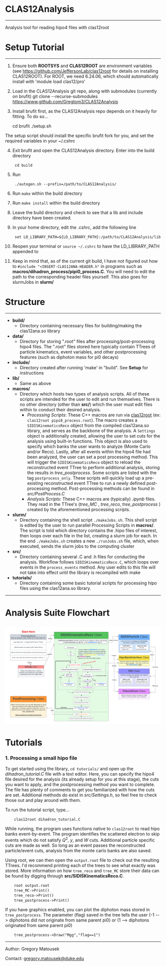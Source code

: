 # CLAS12Analysis
---
Analysis tool for reading hipo4 files with clas12root
# Setup Tutorial
---
1. Ensure both **ROOTSYS** and **CLAS12ROOT** are environment variables (see https://github.com/JeffersonLab/clas12root for details on installing CLAS12ROOT). For ROOT, we need 6.24.06, which should automatically install with 'module load clas12/pro'

2. Load in the CLAS12Analysis git repo, along with submodules (currently on brufit)
        git clone --recurse-submodules https://www.github.com/Gregtom3/CLAS12Analysis

3. Install brufit first, as the CLAS12Analysis repo depends on it heavily for fitting. To do so...

   	cd brufit
        ./setup.sh

The setup script should install the specific brufit fork for you, and set the required variables in your ~/.cshrc

4. Exit brufit and open the CLAS12Analysis directory. Enter into the build directory

        cd build
        

5. Run 

        ./autogen.sh --prefix=/path/to/CLAS12Analysis/


6. Run `make` within the build directory

7. Run `make install` within the build directory

8. Leave the build directory and check to see that a lib and include directory have been created.

9. In your home directory, edit the .cshrc, add the following line

        set LD_LIBRARY_PATH=${LD_LIBRARY_PATH}:/path/to/CLAS12Analysis/lib
        
10. Reopen your terminal or `source ~/.cshrc` to have the LD_LIBRARY_PATH appended to


11. Keep in mind that, as of the current git build, I have not figured out how to `#include "<INSERT-CLAS12ANA-HEADER.h"` in programs such as **macros/dihadron_process/pipi0_process.C**. You will need to edit the path to the corresponding header files yourself. This also goes for slurmJobs in **slurm/**

# Structure
---
- **build/**
    - Directory containing necessary files for building/making the clas12ana.so library
- **data/**
    - Directory for storing ".root" files after processing/post-processing hipo4 files. The ".root" files stored here typically contain TTrees of particle kinematics, event variables, and other postprocessing features (such as diphoton mass for pi0 decays)
- **include/**
    - Directory created after running 'make' in "build". See **Setup** for instructions
- **lib/**
    - Same as above
- **macros/**
    - Directory which hosts two types of analysis scripts. All of these scripts are intended for the user to edit and run themselves. There is no other directory (other than **src/**) which the user must edit files within to conduct their desired analysis.
        - *Processing Scripts*: These C++ macros are run via [clas12root](https://github.com/JeffersonLab/clas12root) (ex: `clas12root pipi0_process.root`). The macro creates a `SIDISKinematicsReco` object from the compiled clas12ana.so library, and serves as the backbone of the analysis. A `Settings` object is additionally created, allowing the user to set cuts for the analysis using built-in functions. This object is also used to specify which banks the user wants to analyze (Monte Carlo and/or Reco). Lastly, after all events within the hipo4 file had been analyzed, the user can set a post processing method. This will trigger the `SIDISKinematicsReco` object to reload the reconstructed event TTree to perform additional analysis, storing the results in *tree_postprocess*. Some scripts are listed with the tag `postprocess_only`. These scripts will quickly load up a pre-existing reconstructed event TTree to run a newly defined post-processing method. Post-processing methods can be found in *src/PostProcess.C*
        - *Analysis Scripts*: These C++ macros are (typically) *.ipynb* files. They read in the TTree's (*tree_MC* , *tree_reco*, *tree_postprocess* ) created by the aforementioned processing scripts. 
- **slurm/**
    - Directory containing the shell script `./makeJobs.sh`. This shell script is edited by the user to run parallel Processing Scripts in **macros/**. The script is told which directory contains the .hipo files of interest, then loops over each file in the list, creating a slurm job for each. In the end `./makeJobs.sh` creates a new `./runJobs.sh` file, which, when executed, sends the slurm jobs to the computing cluster
- **src/**
    - Directory containing several .C and .h files for conducting the analysis. Workflow follows `SIDISKinematicsReco.C`, which loops over events in the `process_events` method. Any user edits to this file will not take into effect until the library is recompiled with make
- **tutorials/**
    - Directory containing some basic tutorial scripts for processing hipo files using the clas12ana.so library.
---
# Analysis Suite Flowchart
![FLOWCHART](/util/poster.png)
---
# Tutorials

### 1. Processing a small hipo file


To get started using the library, `cd tutorials/` and open up the *dihadron_tutorial.C* file with a text editor. Here, you can specify the hipo4 file desired for the analysis (its already setup for you at this stage), the cuts you want to apply, and the postprocessing method you want to complete. The file has plenty of comments to get you familiarized with how the cuts are set. Additional methods do exist in *src/Settings.h*, so feel free to check those out and play around with them.

To run the tutorial script, type...

        clas12root dihadron_tutorial.C
        
While running, the program uses functions native to `clas12root` to read hipo banks event-by-event. The program identifies the scattered electron to skip events which do not satisfy $Q^{2}$, $y$, and $W$ cuts. Additional particle specific cuts are made as well. So long as an event passes the reconstructed particle/event cuts, analysis from the monte carlo banks are also saved.

Using root, we can then open the `output.root` file to check out the resulting TTrees. I'd recommend printing each of the trees to see what exactly was stored. More information on how `tree_reco` and `tree_MC` store their data can be found by digging through **src/SIDISKinematicsReco.C**.

        root output.root
        tree_MC->Print()
        tree_reco->Print()
        tree_postprocess->Print()
        
If you have graphics enabled, you can plot the diphoton mass stored in `tree_postprocess`. The parameter (flag) saved in the tree tells the user (-1 --> diphotons did not originate from same parent pi0) or (1 --> diphotons originated from same parent pi0)

        tree_postprocess->Draw("Mgg","flag==1")

---
Author: Gregory Matousek

Contact: gregory.matousek@duke.edu
